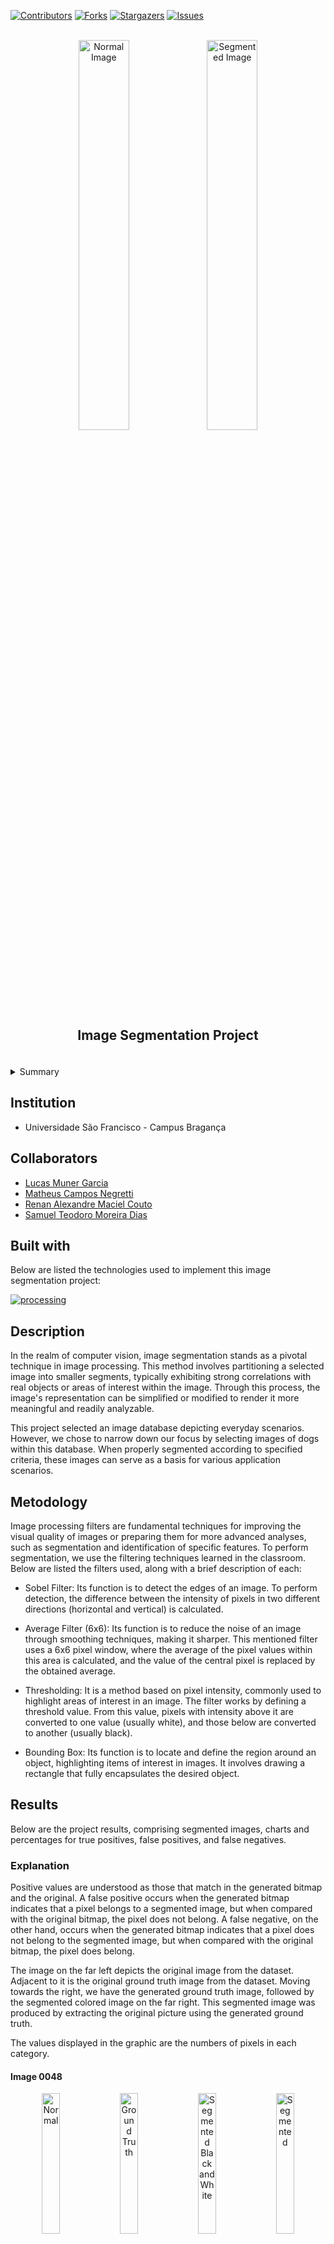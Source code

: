 [![Contributors][contributors-shield]][contributors-url]
[![Forks][forks-shield]][forks-url]
[![Stargazers][stars-shield]][stars-url]
[![Issues][issues-shield]][issues-url]

<br>
<div align="center">
        <img src="src/segmentation0057/0057.jpg" alt="Normal Image" width="40%">
        <img src="src/segmentation0057/segImg_0057.jpg" alt="Segmented Image" width="40%">
    <h2 align="center" style="margin: 20px">Image Segmentation Project</h3>
</div>
<br>

<!-- TABLE OF CONTENTS -->
<details>
    <summary>Summary</summary>
    <ol>
        <li><a href="#institution">Institution</a></li>
        <li><a href="#built-with">Built with</a></li>
        <li><a href="#collaborators">Collaborators</a></li>
        <li><a href="#description">Description</a></li>
        <li><a href="#metodology">Metodology</a></li>
        <li>
            <a href="#eesults">Results</a>
            <ul>
                <li><a href="#explanation">Explanation</a></li>
            </ul>
        </li>
        <li><a href="#acknowledgments">Acknowledgments</a></li>
    </ol>
</details>

## Institution

- Universidade São Francisco - Campus Bragança

## Collaborators

- [Lucas Muner Garcia][lucas-linkedin-url]
- [Matheus Campos Negretti][matheus-linkedin-url]
- [Renan Alexandre Maciel Couto][renan-linkedin-url]
- [Samuel Teodoro Moreira Dias][samuel-linkedin-url]

## Built with

Below are listed the technologies used to implement this image segmentation project:

[![processing][processing-shield]][processing-url] <br>

## Description

In the realm of computer vision, image segmentation stands as a pivotal technique in image processing. This method involves partitioning a selected image into smaller segments, typically exhibiting strong correlations with real objects or areas of interest within the image. Through this process, the image's representation can be simplified or modified to render it more meaningful and readily analyzable.

This project selected an image database depicting everyday scenarios. However, we chose to narrow down our focus by selecting images of dogs within this database. When properly segmented according to specified criteria, these images can serve as a basis for various application scenarios.

## Metodology

Image processing filters are fundamental techniques for improving the visual quality of images or preparing them for more advanced analyses, such as segmentation and identification of specific features. To perform segmentation, we use the filtering techniques learned in the classroom. Below are listed the filters used, along with a brief description of each:

- Sobel Filter: Its function is to detect the edges of an image. To perform detection, the difference between the intensity of pixels in two different directions (horizontal and vertical) is calculated.

- Average Filter (6x6): Its function is to reduce the noise of an image through smoothing techniques, making it sharper. This mentioned filter uses a 6x6 pixel window, where the average of the pixel values within this area is calculated, and the value of the central pixel is replaced by the obtained average.

- Thresholding: It is a method based on pixel intensity, commonly used to highlight areas of interest in an image. The filter works by defining a threshold value. From this value, pixels with intensity above it are converted to one value (usually white), and those below are converted to another (usually black).

- Bounding Box: Its function is to locate and define the region around an object, highlighting items of interest in images. It involves drawing a rectangle that fully encapsulates the desired object.

## Results

Below are the project results, comprising segmented images, charts and percentages for true positives, false positives, and false negatives.

### Explanation

Positive values are understood as those that match in the generated bitmap and the original. A false positive occurs when the generated bitmap indicates that a pixel belongs to a segmented image, but when compared with the original bitmap, the pixel does not belong. A false negative, on the other hand, occurs when the generated bitmap indicates that a pixel does not belong to the segmented image, but when compared with the original bitmap, the pixel does belong.

The image on the far left depicts the original image from the dataset. Adjacent to it is the original ground truth image from the dataset. Moving towards the right, we have the generated ground truth image, followed by the segmented colored image on the far right. This segmented image was produced by extracting the original picture using the generated ground truth.

The values displayed in the graphic are the numbers of pixels in each category.

#### Image 0048

<div align="center">
    <img src="src/segmentation0048/0048.jpg" alt="Normal" width="24%">
    <img src="src/segmentation0048/GT0048.png" alt="Ground Truth" width="24%">
    <img src="src/segmentation0048/segBB_0048.jpg" alt="Segmented Black and White" width="24%">
    <img src="src/segmentation0048/segImg_0048.jpg" alt="Segmented" width="24%">
    <br>
    <br>
    <img src="src/segmentation0048/Results_ Image 0048.png" alt="Segmented" width="50%">
</div>

- Positives: 89.49%
- False positives: 8.97%
- Falso negatives: 1.54%

#### Image 0049

<div align="center">
    <img src="src/segmentation0049/0049.jpg" alt="Normal" width="24%">
    <img src="src/segmentation0049/GT0049.png" alt="Ground Truth" width="24%">
    <img src="src/segmentation0049/segBB_0049.jpg" alt="Segmented Black and White" width="24%">
    <img src="src/segmentation0049/segImg_0049.jpg" alt="Segmented" width="24%">
    <br>
    <br>
    <img src="src/segmentation0049/Results_ Image 0049.png" alt="Segmented" width="50%">
</div>

- Positives: 90.99%
- False positives: 9%
- Falso negatives: 0.01%

#### Image 0051

<div align="center">
    <img src="src/segmentation0051/0051.jpg" alt="Normal" width="24%">
    <img src="src/segmentation0051/GT0051.png" alt="Ground Truth" width="24%">
    <img src="src/segmentation0051/segBB_0051.jpg" alt="Segmented Black and White" width="24%">
    <img src="src/segmentation0051/segImg_0051.jpg" alt="Segmented" width="24%">
    <br>
    <br>
    <img src="src/segmentation0051/Results_ Image 0051.png" alt="Segmented" width="50%">
</div>

- Positives: 93.71%
- False positives: 4.06%
- Falso negatives: 2.23%

#### Image 0055

<div align="center">
    <img src="src/segmentation0055/0055.jpg" alt="Normal" width="24%">
    <img src="src/segmentation0055/GT0055.png" alt="Ground Truth" width="24%">
    <img src="src/segmentation0055/segBB_0055.jpg" alt="Segmented Black and White" width="24%">
    <img src="src/segmentation0055/segImg_0055.jpg" alt="Segmented" width="24%">
    <br>
    <br>
    <img src="src/segmentation0055/Results_ Image 0055.png" alt="Segmented" width="50%">
</div>

- Positives: 98.01%
- False positives: 0.36%
- Falso negatives: 1.63%

#### Image 0057

<div align="center">
    <img src="src/segmentation0057/0057.jpg" alt="Normal" width="24%">
    <img src="src/segmentation0057/GT0057.png" alt="Ground Truth" width="24%">
    <img src="src/segmentation0057/segBB_0057.jpg" alt="Segmented Black and White" width="24%">
    <img src="src/segmentation0057/segImg_0057.jpg" alt="Segmented" width="24%">
    <br>
    <br>
    <img src="src/segmentation0057/Results_ Image 0057.png" alt="Segmented" width="50%">
</div>

- Positives: 96.76%
- False positives: 2.8%
- Falso negatives: 0.44%

#### Image 0059

<div align="center">
    <img src="src/segmentation0059/0059.jpg" alt="Normal" width="24%">
    <img src="src/segmentation0059/GT0059.png" alt="Ground Truth" width="24%">
    <img src="src/segmentation0059/segBB_0059.jpg" alt="Segmented Black and White" width="24%">
    <img src="src/segmentation0059/segImg_0059.jpg" alt="Segmented" width="24%">
    <br>
    <br>
    <img src="src/segmentation0059/Results_ Image 0059.png" alt="Segmented" width="50%">
</div>

- Positives: 74.41%
- False positives: 1.6%
- Falso negatives: 23.99%

#### Image 0958

<div align="center">
    <img src="src/segmentation0958/0958.jpg" alt="Normal" width="24%">
    <img src="src/segmentation0958/GT0958.png" alt="Ground Truth" width="24%">
    <img src="src/segmentation0958/segBB_0958.jpg" alt="Segmented Black and White" width="24%">
    <img src="src/segmentation0958/segImg_0958.jpg" alt="Segmented" width="24%">
    <br>
    <br>
    <img src="src/segmentation0958/Results_ Image 0958.png" alt="Segmented" width="50%">
</div>

- Positives: 89.4%
- False positives: 4.88%
- Falso negatives: 5.72%

## Acknowledgments

- Image dataset utilized: [Extended Complex Scene Saliency Dataset (ECSSD)][ecssd-url]

[contributors-shield]: https://img.shields.io/github/contributors/samuel-tmd/imageSegmentation.svg?style=for-the-badge
[contributors-url]: https://github.com/samuel-tmd/imageSegmentation/graphs/contributors
[forks-shield]: https://img.shields.io/github/forks/samuel-tmd/imageSegmentation.svg?style=for-the-badge
[forks-url]: https://github.com/samuel-tmd/imageSegmentationnetwork/members
[stars-shield]: https://img.shields.io/github/stars/samuel-tmd/imageSegmentation.svg?style=for-the-badge
[stars-url]: https://github.com/samuel-tmd/imageSegmentation/stargazers
[issues-shield]: https://img.shields.io/github/issues/samuel-tmd/imageSegmentation.svg?style=for-the-badge
[issues-url]: https://github.com/samuel-tmd/imageSegmentation/issues
[processing-shield]: https://img.shields.io/badge/Processing-0000FF?style=for-the-badge&logo=processingfoundation&logoColor=white
[processing-url]: https://processing.org/
[ecssd-url]: https://www.cse.cuhk.edu.hk/leojia/projects/hsaliency/dataset.html
[lucas-linkedin-url]: https://www.linkedin.com/in/lucas-muner-21388621a/
[matheus-linkedin-url]: https://www.linkedin.com/in/matheus-negretti-b177a8307
[renan-linkedin-url]: https://www.linkedin.com/in/renan-couto-62404892/
[samuel-linkedin-url]: https://www.linkedin.com/in/samuel-dias4a5a/